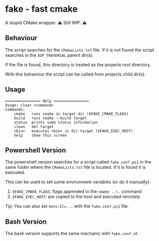 # fake - **f**ast cm**ake**
A stupid CMake wrapper.
⚠ Still WIP. ⚠

## Behaviour
The script searches for the `CMakeLists.txt` file. If it is not found
the script searches in the `$UP_TRAVERSAL` parent dir(s).

If the file is found, this directory is treated as the projects root
directory.

With this behaviour the script can be called from projects child dir(s).

## Usage
```
================ Help ================
Usage: clear <command>
Commands:
    cmake   runs cmake in target dir ($FAKE_CMAKE_FLAGS)
    build   runs cmake --build target
    status  prints some status information
    clean   del target
    <bin>   executes <bin> in dir target ($FAKE_EXEC_HOST)
    help    show this screen
```

## Powershell Version
The powershell version searches for a script called `fake.conf.ps1` in
the same folder where the `CMakeLists.txt` file is located.  If it is found
it is executed.

This can be used to set some environment variables (or do it manually):
1. `$FAKE_CMAKE_FLAGS`: flags appended to the `cmake ..\.` command
2. `$FAKE_EXEC_HOST`: <bin> are copied to the host and executed remotely

Tip: You can also set `$env:CC=...` with the `fake.conf.ps1` file.

## Bash Version
The bash version supports the same mechanic with `fake.conf.sh`

